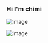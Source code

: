 ### Hi I'm chimi

![image](https://wakapi.xiyo.dev/api/badge/chimi/interval:today?label=today)

![image](https://github-readme-stats.vercel.app/api/wakatime?username=chimi&api_domain=wakapi.xiyo.dev&bg_color=1A202C&title_color=2F855A&icon_color=2F855A&text_color=ffffff&custom_title=Wakapi%20Week%20Stats&layout=compact)
